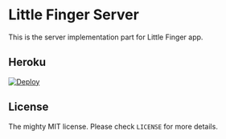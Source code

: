 # Little Finger Server

This is the server implementation part for Little Finger app.

## Heroku 

[![Deploy](https://www.herokucdn.com/deploy/button.svg)](https://heroku.com/deploy?template=https://github.com/avinassh/little-finger/tree/master)

## License

The mighty MIT license. Please check `LICENSE` for more details.
